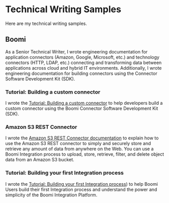 # Technical Writing Samples

Here are my technical writing samples.
## Boomi
As a Senior Technical Writer, I wrote engineering documentation for application connectors (Amazon, Google, Microsoft, etc.) and technology connectors (HTTP, LDAP, etc.) connecting and transforming data between applications across cloud and hybrid IT environments. Additionally, I wrote engineering documentation for building connectors using the Connector Software Development Kit (SDK).

### Tutorial: Building a custom connector
I wrote the [Tutorial: Building a custom connector]((https://help.boomi.com/bundle/connectors/page/int-Building_your_own_custom_connector.html)) to help developers build a custom connector using the Boomi Connector Software Development Kit (SDK). 

### Amazon S3 REST Connector
I wrote the [Amazon S3 REST Connector documentation]((https://help.boomi.com/bundle/connectors/page/r-atm-Amazon_S3_REST_connector.html)) to explain how to use the Amazon S3 REST connector to simply and securely store and retrieve any amount of data from anywhere on the Web. You can use a Boomi Integration process to upload, store, retrieve, filter, and delete object data from an Amazon S3 bucket.

### Tutorial: Building your first Integration process
I wrote the [Tutorial: Building your first Integration process](https://help.boomi.com/bundle/integration/page/int-First_Boomi_Integration_process.html)) to help Boomi Users build their first Integration process and understand the power and simplicity of the Boomi Integration Platform. 


